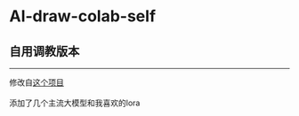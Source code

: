 # AI-draw-colab-self   
## 自用调教版本<br>
***
修改自[这个项目](https://github.com/camenduru/stable-diffusion-webui-colab)<br>
<br>
添加了几个主流大模型和我喜欢的lora<br>

